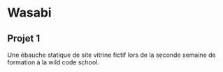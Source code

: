 # Wasabi
## Projet 1
Une ébauche statique de site vitrine fictif lors de la seconde semaine de formation à la wild code school.
